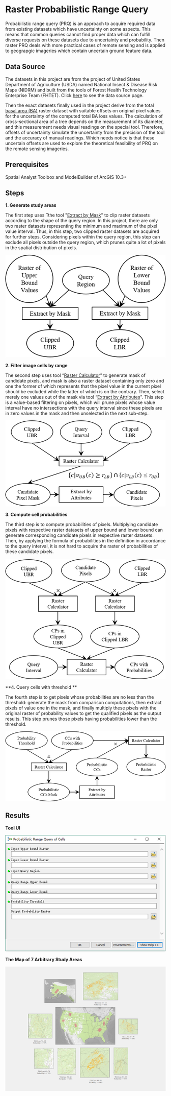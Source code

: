[step-1]: images/step1.png "Step 1 of Raster PRQ"
[step-2]: images/step2.png "Step 2 of Raster PRQ"
[step-3]: images/step3.png "Step 3 of Raster PRQ"
[step-4]: images/step4.png "Step 4 of Raster PRQ"
[tool-ui]: images/ui.png "UI of Raster PRQ"
[sample-map]: images/sample-map.png "Sample Map of Raster PRQ"

# Raster Probabilistic Range Query

Probabilistic range query (PRQ) is an approach to acquire required data from existing datasets which have uncertainty on some aspects. This means that common queries cannot find proper data which can fulfill diverse requests on these datasets due to uncertainty and probability. Then raster PRQ deals with more practical cases of remote sensing and is applied to geograpgic imageries which contain uncertain ground feature data. 


## Data Source

The datasets in this project are from the project of United States Department of Agriculture (USDA) named National Insect & Disease Risk Maps (NIDRM) and built from the tools of Forest Health Technology Enterprise Team (FHTET). Click [here](https://www.fs.fed.us/foresthealth/applied-sciences/mapping-reporting/gis-spatial-analysis/national-risk-maps.shtml) to see the data source page.

Then the exact datasets finally used in the project derive from the total [basal area (BA)](https://en.wikipedia.org/wiki/Basal_area) raster dataset with suitable offsets on original pixel values for the uncertainty of the computed total BA loss values. The calculation of cross-sectional area of a tree depends on the measurement of its diameter, and this measurement needs visual readings on the special tool. Therefore, offsets of uncertainty simulate the uncertainty from the precision of the tool and the accuracy of manual readings. Which needs notice is that these uncertain offsets are used to explore the theoretical feasibility of PRQ on the remote sensing imageries.

## Prerequisites

Spatial Analyst Toolbox and ModelBuilder of ArcGIS 10.3+

## Steps

**1. Generate study areas**

The first step uses Tthe tool "[Extract by Mask](http://desktop.arcgis.com/en/arcmap/10.3/tools/spatial-analyst-toolbox/extract-by-mask.htm)" to clip raster datasets according to the shape of the query region. In this project, there are only two raster datasets representing the minimum and maximum of the pixel value interval. Thus, in this step, two clipped raster datasets are acquired for further steps. Considering pixels within the query region, this step can exclude all pixels outside the query region, which prunes quite a lot of pixels in the spatial distribution of pixels.

![Step 1][step-1]

**2. Filter image cells by range**

The second step uses tool “[Raster Calculator](http://desktop.arcgis.com/en/arcmap/10.3/tools/spatial-analyst-toolbox/raster-calculator.htm)” to generate mask of candidate pixels, and mask is also a raster dataset containing only zero and one the former of which represents that the pixel value in the current pixel should be excluded while the latter of which is on the contrary. Then, select merely one values out of the mask via tool “[Extract by Attributes](http://desktop.arcgis.com/en/arcmap/10.3/tools/spatial-analyst-toolbox/extract-by-attributes.htm)”. This step is a value-based filtering on pixels, which will prune pixels whose value interval have no intersections with the query interval since these pixels are in zero values in the mask and then unselected in the next sub-step.

![Step 2][step-2]

**3. Compute cell probabilities**

The third step is to compute probabilities of pixels. Multiplying candidate pixels with respective raster datasets of upper bound and lower bound can generate corresponding candidate pixels in respective raster datasets. Then, by applying the formula of probabilities in the definition in accordance to the query interval, it is not hard to acquire the raster of probabilities of these candidate pixels.

![Step 3][step-3]

**4. Query cells with threshold **

The fourth step is to get pixels whose probabilities are no less than the threshold: generate the mask from comparison computations, then extract pixels of value one in the mask, and finally multiply these pixels with the original raster of probability values to get the qualified pixels as the output results. This step prunes those pixels having probabilities lower than the threshold.

![Step 4][step-4]

## Results

**Tool UI**

![Tool UI][tool-ui]

**The Map of 7 Arbitrary Study Areas**

![Sample Map][sample-map]

